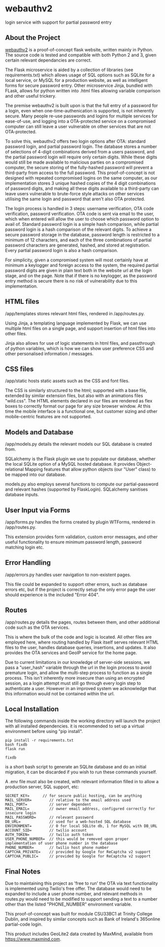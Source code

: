 # webauthv2
login service with support for partial password entry

## About the Project

<a href="https://webauthv2.ml">webauthv2</a> is a proof-of-concept flask website, written mainly in Python.
The source code is tested and compatible with both Python 2 and 3, given certain relevant dependancies are correct.

The Flask microservice is aided by a collection of libraries (see requirements.txt) which allows usage of SQL options such as SQLite for a local service, or MySQL for a production website, as well as intelligent forms for secure password entry. Other microservice Jinja, bundled with FLask, allows for python written into .html files allowing variable comparison and other useful trickery.

The premise webauthv2 is built upon is that the full entry of a password for a login, even when one-time-authenication is supported, is not inherently secure. Many people re-use passwords and logins for multiple services for ease-of-use, and logging into a OTA-protected service on a compromised computer can still leave a user vulnerable on other services that are not OTA-protected.

To solve this, webauthv2 offers two login options after OTA: standard password login, and partial password login. The database stores a number of selections of 4-digit combinations derived from a users password, and the partial password login will require only certain digits. While these digits would still be made available to malicious parties on a compromised computer, the secure storing of the fully-hashed password will prevent a third-party from access to the full password.
This proof-of-concept is not designed with repeated compromised logins on the same computer, as our implementation stores 3 unique hashed copies of the 4 digit combinations of password digits, and making all these digits available to a third-party can leave users vulnerable to brute-force style attacks on other services utilising the same login and password that aren't also OTA protected.

The login process is handled in 3 steps: username verification, OTA code verification, password verification. OTA code is sent via email to the user, which when entered will allow the user to choose which password option to avail of. Standard password login is a simple hash comparison, while partial password login is a hash comparison of the relevant digits. To achieve a secure password storage in the database, password length is restricted to a minimum of 12 characters, and each of the three combinations of partial password characters are generated, hashed, and stored at registration. Every partial password login is also a hash comparison.

For simplicity, given a compromised system will most certainly have at minimum a keylogger and foreign access to the system, the required partial password digits are given in plain text both in the website url at the login stage, and on the page. Note that if there is no keylogger, as the password entry method is secure there is no risk of vulnerability due to this implementation.

## HTML files
/app/templates stores relevant html files, rendered in /app/routes.py.

Using Jinja, a templating language implemented by Flask, we can use multiple html files on a single page, and support insertion of html files into other files.

Jinja also allows for use of logic statements in html files, and passthrough of python variables, which is how we can show user preference CSS and other personalised information / messages.

## CSS files

/app/static hosts static assets such as the CSS and font files.

The CSS is similarly structured to the html; supported with a base file, extended by similar extension files, but also with an animations files "wild.css". The HTML elements declared in our files are rendered as flex boxes to correctly format our page for any size browser window. At this time the mobile interface is a functional one, but customer sizing and other mobile-centric features are not supported.

## Models and Database

/app/models.py details the relevant models our SQL database is created from.

SQLalchemy is the Flask plugin we use to populate our database, whether the local SQLite option of a MySQL hosted database. It provides Object-relational Mapping features that allow python objects (our "User" class) to be mapped into our database.

models.py also employs several functions to compute our partial-password and relevant hashes (supported by FlaskLogin). SQLalchemy sanitises database inputs.

## User Input via Forms

/app/forms.py handles the forms created by plugin WTForms, rendered in /app/routes.py.

This extension provides form validation, custom error messages, and other useful functionality to ensure minimum password length, password matching login etc.

## Error Handling

/app/errors.py handles user navigation to non-existent pages.

This file could be expanded to support other errors, such as database errors etc, but if the project is correctly setup the only error page the user should experience is the included "Error 404".

## Routes

/app/routes.py details the pages, routes between them, and other additional code such as the OTA services.

This is where the bulk of the code and logic is located. All other files are employed here, where routing handled by Flask itself serves relevant HTML files to the user, handles database queries, insertions, and updates. It also provides the OTA services and GeoIP service for the home page.

Due to current limitations in our knowledge of server-side sessions, we pass a "user_hash" variable through the url in the login process to avoid premature login, and allow the multi-step process to function as a single process. This isn't inherently more insecure than using an encrypted session, as a login attempt must still go through every login step to authenticate a user. However in an improved system we acknowledge that this information would not be contained within the url.

## Local Installation

The following commands inside the working directory will launch the project with all installed dependencies. it is recommended to set up a virtual environment before using "pip install".

<pre><code>pip install -r requirements.txt
bash fixdb
flask run
</code></pre>

<pre><code>fixdb</code></pre> is a short bash script to generate an SQLite database and do an initial migration, it can be discarded if you wish to run these commands yourself.

A .env file must also be created, with relevant information filled in to allow a production server, SQL support, etc:
<pre><code>SECRET_KEY=		// for secure public hosting, can be anything
MAIL_SERVER=		// relative to the email address used
MAIL_PORT=			// server dependent
MAIL_EMAIL=			// owner email address, configured correctly for insecure login
MAIL_PASSWORD=		// relevant password
DB_URL=				// used for a web-hosted SQL database
ENVIRONMENT=		// 0 for local SQLite db, 1 for MySQL with DB_URL
ACCOUNT_SID=		// twilio account
AUTH_TOKEN=			// twilio auth token
USER_PHONE_NUMBER=	// this would be removed upon proper implementation of user phone number in the database
PHONE_NUMBER=		// twilio host phone number
CAPTCHA_PRIVATE=	// provided by Google for ReCaptcha v2 support
CAPTCHA_PUBLIC=		// provided by Google for ReCaptcha v2 support
</code></pre>

## Final Notes

Due to maintaining this project as 'free to run' the OTA via text functionality is implemented using Twilio's free offer. The database would need to be expanded to include a user phone number, and relevant methods in routes.py would need to be modified to support sending a text to a number other than the listed "PHONE_NUMBER" environment variable.

This proof-of-concept was built for module CSU33BC1 at Trinity College Dublin, and inspired by similar concepts such as Bank of Ireland's 365online partial-code login.

This product includes GeoLite2 data created by MaxMind, available from
<a href="https://www.maxmind.com">https://www.maxmind.com</a>.
